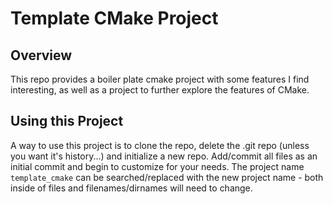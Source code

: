 # Template CMake Project

## Overview

This repo provides a boiler plate cmake project with some features I find interesting, as well as a project to further explore the features of CMake.

## Using this Project

A way to use this project is to clone the repo, delete the .git repo (unless you want it's history...) and initialize a new repo. Add/commit all files as an initial commit and begin to customize for your needs. The project name `template_cmake` can be searched/replaced with the new project name - both inside of files and filenames/dirnames will need to change.
